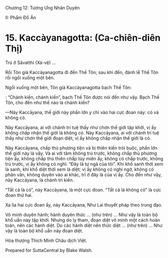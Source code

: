  

Chương 12: Tương Ưng Nhân Duyên

II: Phẩm Ðồ Ăn

# 15\. Kaccàyanagotta: (Ca-chiên-diên Thị)

Trú ở Sāvatthi (Xá-vệ) …

Rồi Tôn giả Kaccàyanagotta đi đến Thế Tôn; sau khi đến, đảnh lễ Thế Tôn rồi ngồi xuống một bên.

Ngồi xuống một bên, Tôn giả Kaccàyanagotta bạch Thế Tôn:

: “Chánh kiến, chánh kiến”, bạch Thế Tôn được nói đến như vậy. Bạch Thế Tôn, cho đến như thế nào là chánh kiến?

—Này Kaccāyana, thế giới này phần lớn y chỉ vào hai cực đoan này: có và không có.

Này Kaccāyana, ai với chánh trí tuệ thấy như chơn thế giới tập khởi, vị ấy không chấp nhận thế giới là không có. Này Kaccāyana, ai với chánh trí tuệ thấy như chơn thế giới đoạn diệt, vị ấy không chấp nhận thế giới là có.

Này Kaccāyana, chấp thủ phương tiện và bị thiên kiến trói buộc, phần lớn thế giới này là vậy. Và ai với tâm không trú trước, không chấp thủ phương tiện ấy, không chấp thủ thiên chấp tùy miên ấy, không có chấp trước, không trú trước, vị ấy không có nghĩ: “Ðây là tự ngã của tôi”. Khi khổ sanh thời xem là sanh, khi khổ diệt thời xem là diệt; vị ấy không có nghi ngờ, không có phân vân, không duyên vào ai khác, trí ở đây là của vị ấy. Cho đến như vậy, này Kaccāyana, là chánh tri kiến.

“Tất cả là có”, này Kaccāyana, là một cực đoan. “Tất cả là không có” là cực đoan thứ hai.

Xa lìa hai cực đoan ấy, này Kaccāyana, Như Lai thuyết pháp theo trung đạo.

Vô minh duyên hành; hành duyên thức … (như trên) … Như vậy là toàn bộ khổ uẩn này tập khởi. Nhưng do ly tham, đoạn diệt vô minh một cách hoàn toàn, nên các hành diệt. Do các hành diệt nên thức diệt … (như trên) … Như vậy là toàn bộ khổ uẩn này đoạn diệt.

Hòa thượng Thích Minh Châu dịch Việt.

Prepared for SuttaCentral by Blake Walsh.